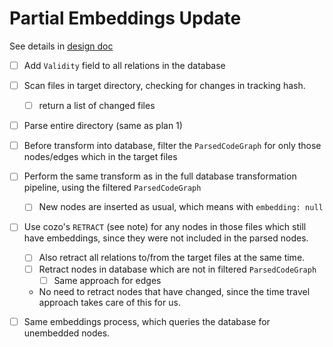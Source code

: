 # Partial Embeddings Update
See details in [design doc](./../../design/partial_update/overview.md)

- [ ] Add `Validity` field to all relations in the database

- [ ] Scan files in target directory, checking for changes in tracking hash.
  - [ ] return a list of changed files
- [ ] Parse entire directory (same as plan 1)
- [ ] Before transform into database, filter the `ParsedCodeGraph` for only those nodes/edges which in the target files
- [ ] Perform the same transform as in the full database transformation pipeline, using the filtered `ParsedCodeGraph`
  - [ ] New nodes are inserted as usual, which means with `embedding: null`
- [ ] Use cozo's `RETRACT` (see note) for any nodes in those files which still have embeddings, since they were not included in the parsed nodes.
  - [ ] Also retract all relations to/from the target files at the same time.
  - [ ] Retract nodes in database which are not in filtered `ParsedCodeGraph`
    - [ ] Same approach for edges
  - No need to retract nodes that have changed, since the time travel approach takes care of this for us.
- [ ] Same embeddings process, which queries the database for unembedded nodes.
